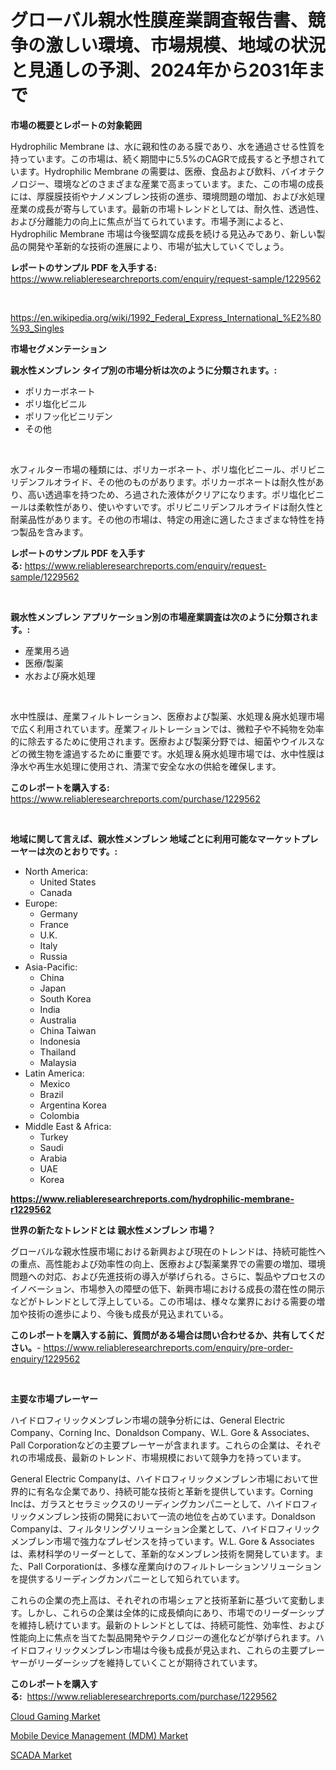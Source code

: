 <p><h1>グローバル親水性膜産業調査報告書、競争の激しい環境、市場規模、地域の状況と見通しの予測、2024年から2031年まで</h1></p><p><strong>市場の概要とレポートの対象範囲</strong></p>
<p><p>Hydrophilic Membrane は、水に親和性のある膜であり、水を通過させる性質を持っています。この市場は、続く期間中に5.5%のCAGRで成長すると予想されています。Hydrophilic Membrane の需要は、医療、食品および飲料、バイオテクノロジー、環境などのさまざまな産業で高まっています。また、この市場の成長には、厚膜膜技術やナノメンブレン技術の進歩、環境問題の増加、および水処理産業の成長が寄与しています。最新の市場トレンドとしては、耐久性、透過性、および分離能力の向上に焦点が当てられています。市場予測によると、Hydrophilic Membrane 市場は今後堅調な成長を続ける見込みであり、新しい製品の開発や革新的な技術の進展により、市場が拡大していくでしょう。</p></p>
<p><strong>レポートのサンプル PDF を入手する:</strong> <a href="https://www.reliableresearchreports.com/enquiry/request-sample/1229562">https://www.reliableresearchreports.com/enquiry/request-sample/1229562</a></p>
<p>&nbsp;</p>
<p><a href="https://en.wikipedia.org/wiki/1992_Federal_Express_International_%E2%80%93_Singles">https://en.wikipedia.org/wiki/1992_Federal_Express_International_%E2%80%93_Singles</a></p>
<p><strong>市場セグメンテーション</strong></p>
<p><strong>親水性メンブレン タイプ別の市場分析は次のように分類されます。:</strong></p>
<p><ul><li>ポリカーボネート</li><li>ポリ塩化ビニル</li><li>ポリフッ化ビニリデン</li><li>その他</li></ul></p>
<p>&nbsp;</p>
<p><p>水フィルター市場の種類には、ポリカーボネート、ポリ塩化ビニール、ポリビニリデンフルオライド、その他のものがあります。ポリカーボネートは耐久性があり、高い透過率を持つため、ろ過された液体がクリアになります。ポリ塩化ビニールは柔軟性があり、使いやすいです。ポリビニリデンフルオライドは耐久性と耐薬品性があります。その他の市場は、特定の用途に適したさまざまな特性を持つ製品を含みます。</p></p>
<p><strong>レポートのサンプル PDF を入手する:</strong>&nbsp;<a href="https://www.reliableresearchreports.com/enquiry/request-sample/1229562">https://www.reliableresearchreports.com/enquiry/request-sample/1229562</a></p>
<p>&nbsp;</p>
<p><strong> 親水性メンブレン アプリケーション別の市場産業調査は次のように分類されます。:</strong></p>
<p><ul><li>産業用ろ過</li><li>医療/製薬</li><li>水および廃水処理</li></ul></p>
<p>&nbsp;</p>
<p><p>水中性膜は、産業フィルトレーション、医療および製薬、水処理＆廃水処理市場で広く利用されています。産業フィルトレーションでは、微粒子や不純物を効率的に除去するために使用されます。医療および製薬分野では、細菌やウイルスなどの微生物を濾過するために重要です。水処理＆廃水処理市場では、水中性膜は浄水や再生水処理に使用され、清潔で安全な水の供給を確保します。</p></p>
<p><strong>このレポートを購入する:</strong>&nbsp; <a href="https://www.reliableresearchreports.com/purchase/1229562">https://www.reliableresearchreports.com/purchase/1229562</a></p>
<p>&nbsp;</p>
<p><strong>地域に関して言えば、親水性メンブレン 地域ごとに利用可能なマーケットプレーヤーは次のとおりです。:</strong></p>
<p><ul>
    <li>
        North America:
        <ul>
            <li>United States</li>
            <li>Canada</li>
        </ul>
    </li>
    <li>
        Europe:
        <ul>
            <li>Germany</li>
            <li>France</li>
            <li>U.K.</li>
            <li>Italy</li>
            <li>Russia</li>
        </ul>
    </li>
    <li>
        Asia-Pacific:
        <ul>
            <li>China</li>
            <li>Japan</li>
            <li>South Korea</li>
            <li>India</li>
            <li>Australia</li>
            <li>China Taiwan</li>
            <li>Indonesia</li>
            <li>Thailand</li>
            <li>Malaysia</li>
        </ul>
    </li>
    <li>
        Latin America:
        <ul>
            <li>Mexico</li>
            <li>Brazil</li>
            <li>Argentina Korea</li>
            <li>Colombia</li>
        </ul>
    </li>
    <li>
        Middle East & Africa:
        <ul>
            <li>Turkey</li>
            <li>Saudi</li>
            <li>Arabia</li>
            <li>UAE</li>
            <li>Korea</li>
        </ul>
    </li>
    </ul></p>
<p><strong><a href="https://www.reliableresearchreports.com/hydrophilic-membrane-r1229562">https://www.reliableresearchreports.com/hydrophilic-membrane-r1229562</a></strong>&nbsp;</p>
<p><strong>世界の新たなトレンドとは 親水性メンブレン 市場？</strong></p>
<p><p>グローバルな親水性膜市場における新興および現在のトレンドは、持続可能性への重点、高性能および効率性の向上、医療および製薬業界での需要の増加、環境問題への対応、および先進技術の導入が挙げられる。さらに、製品やプロセスのイノベーション、市場参入の障壁の低下、新興市場における成長の潜在性の開示などがトレンドとして浮上している。この市場は、様々な業界における需要の増加や技術の進歩により、今後も成長が見込まれている。</p></p>
<p><strong>このレポートを購入する前に、質問がある場合は問い合わせるか、共有してください。</strong>- <a href="https://www.reliableresearchreports.com/enquiry/pre-order-enquiry/1229562">https://www.reliableresearchreports.com/enquiry/pre-order-enquiry/1229562</a></p>
<p>&nbsp;</p>
<p><strong>主要な市場プレーヤー</strong></p>
<p><p>ハイドロフィリックメンブレン市場の競争分析には、General Electric Company、Corning Inc、Donaldson Company、W.L. Gore & Associates、Pall Corporationなどの主要プレーヤーが含まれます。これらの企業は、それぞれの市場成長、最新のトレンド、市場規模において競争力を持っています。</p><p>General Electric Companyは、ハイドロフィリックメンブレン市場において世界的に有名な企業であり、持続可能な技術と革新を提供しています。Corning Incは、ガラスとセラミックスのリーディングカンパニーとして、ハイドロフィリックメンブレン技術の開発において一流の地位を占めています。Donaldson Companyは、フィルタリングソリューション企業として、ハイドロフィリックメンブレン市場で強力なプレゼンスを持っています。W.L. Gore & Associatesは、素材科学のリーダーとして、革新的なメンブレン技術を開発しています。また、Pall Corporationは、多様な産業向けのフィルトレーションソリューションを提供するリーディングカンパニーとして知られています。</p><p>これらの企業の売上高は、それぞれの市場シェアと技術革新に基づいて変動します。しかし、これらの企業は全体的に成長傾向にあり、市場でのリーダーシップを維持し続けています。最新のトレンドとしては、持続可能性、効率性、および性能向上に焦点を当てた製品開発やテクノロジーの進化などが挙げられます。ハイドロフィリックメンブレン市場は今後も成長が見込まれ、これらの主要プレーヤーがリーダーシップを維持していくことが期待されています。</p></p>
<p><strong>このレポートを購入する:</strong>&nbsp;&nbsp;<a href="https://www.reliableresearchreports.com/purchase/1229562">https://www.reliableresearchreports.com/purchase/1229562</a></p>
<p><p><a href="https://github.com/dmmanir420/Market-Research-Report-List-1/blob/main/cloud-gaming-market.md">Cloud Gaming Market</a></p><p><a href="https://github.com/globismark/Market-Research-Report-List-4/blob/main/mobile-device-management-mdm-market.md">Mobile Device Management (MDM) Market</a></p><p><a href="https://github.com/susanjprice2023/Market-Research-Report-List-2/blob/main/scada-market.md">SCADA Market</a></p></p>